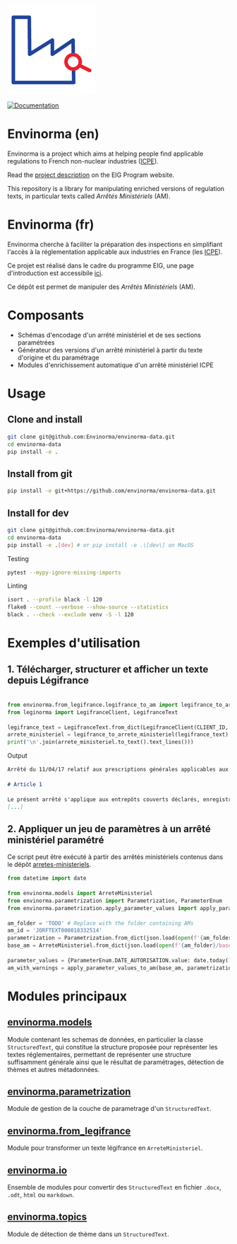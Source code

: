 ![Envinorma Logo](./_static/favicon.ico)

[![Documentation](https://github.com/envinorma/envinorma-data/workflows/Documentation/badge.svg)](https://envinorma.github.io/envinorma-data/)

# Envinorma (en)

Envinorma is a project which aims at helping people find applicable regulations to French non-nuclear industries ([ICPE](https://fr.wikipedia.org/wiki/Installation_class%C3%A9e_pour_la_protection_de_l'environnement)).

Read the [project description](https://entrepreneur-interet-general.etalab.gouv.fr/defis/2020/envinorma.html) on the EIG Program website.

This repository is a library for manipulating enriched versions of regulation texts, in particular texts called _Arrêtés Ministériels_ (AM).

# Envinorma (fr)

Envinorma cherche à faciliter la préparation des inspections en simplifiant l'accès à la réglementation applicable aux industries en France (les [ICPE](https://fr.wikipedia.org/wiki/Installation_class%C3%A9e_pour_la_protection_de_l'environnement)).

Ce projet est réalisé dans le cadre du programme EIG, une page d'introduction est accessibile [ici](https://entrepreneur-interet-general.etalab.gouv.fr/defis/2020/envinorma.html).

Ce dépôt est permet de manipuler des _Arrêtés Ministériels_ (AM).

# Composants

- Schémas d'encodage d'un arrêté ministériel et de ses sections paramétrées
- Générateur des versions d'un arrêté ministériel à partir du texte d'origine et du paramétrage
- Modules d'enrichissement automatique d'un arrêté ministériel ICPE

# Usage

## Clone and install

```sh
git clone git@github.com:Envinorma/envinorma-data.git
cd envinorma-data
pip install -e .
```

## Install from git

```sh
pip install -e git+https://github.com/envinorma/envinorma-data.git
```

## Install for dev

```sh
git clone git@github.com:Envinorma/envinorma-data.git
cd envinorma-data
pip install -e .[dev] # or pip install -e .\[dev\] on MacOS
```

Testing

```sh
pytest --mypy-ignore-missing-imports
```

Linting

```sh
isort . --profile black -l 120
flake8 --count --verbose --show-source --statistics
black . --check --exclude venv -S -l 120
```

# Exemples d'utilisation

## 1. Télécharger, structurer et afficher un texte depuis Légifrance

```python

from envinorma.from_legifrance.legifrance_to_am import legifrance_to_arrete_ministeriel
from leginorma import LegifranceClient, LegifranceText

legifrance_text = LegifranceText.from_dict(LegifranceClient(CLIENT_ID, CLIENT_SECRET).consult_law_decree('JORFTEXT000034429274'))
arrete_ministeriel = legifrance_to_arrete_ministeriel(legifrance_text)
print('\n'.join(arrete_ministeriel.to_text().text_lines()))

```

Output

```markdown
Arrêté du 11/04/17 relatif aux prescriptions générales applicables aux entrepôts couverts soumis à la rubrique 1510

# Article 1

Le présent arrêté s'applique aux entrepôts couverts déclarés, enregistrés ou autorisés au titre de la rubrique n° 1510 de la nomenclature des installations classées.
[...]
```

## 2. Appliquer un jeu de paramètres à un arrêté ministériel paramétré

Ce script peut être exécuté à partir des arrêtés ministériels contenus dans le dépôt [arretes-ministeriels](https://github.com/Envinorma/arretes-ministeriels).

```python
from datetime import date

from envinorma.models import ArreteMinisteriel
from envinorma.parametrization import Parametrization, ParameterEnum
from envinorma.parametrization.apply_parameter_values import apply_parameter_values_to_am

am_folder = 'TODO' # Replace with the folder containing AMs
am_id = 'JORFTEXT000018332514'
parametrization = Parametrization.from_dict(json.load(open(f'{am_folder}/parametrizations/{am_id}.json')))
base_am = ArreteMinisteriel.from_dict(json.load(open(f'{am_folder}/base_ams/{am_id}.json')))

parameter_values = {ParameterEnum.DATE_AUTORISATION.value: date.today()}
am_with_warnings = apply_parameter_values_to_am(base_am, parametrization, parameter_values)


```

# Modules principaux

## [envinorma.models](envinorma/models/README.md)

Module contenant les schemas de données, en particulier la classe `StructuredText`, qui constitue la structure proposée pour représenter les textes réglementaires, permettant de représenter une structure suffisamment générale ainsi que le résultat de paramétrages, détection de thèmes et autres métadonnées.

## [envinorma.parametrization](envinorma/parametrization/README.md)

Module de gestion de la couche de parametrage d'un `StructuredText`.

## [envinorma.from_legifrance](envinorma/from_legifrance/README.md)

Module pour transformer un texte légifrance en `ArreteMinisteriel`.

## [envinorma.io](envinorma/io/README.md)

Ensemble de modules pour convertir des `StructuredText` en fichier `.docx`, `.odt`, `html` ou `markdown`.

## [envinorma.topics](envinorma/topics/README.md)

Module de détection de thème dans un `StructuredText`.
